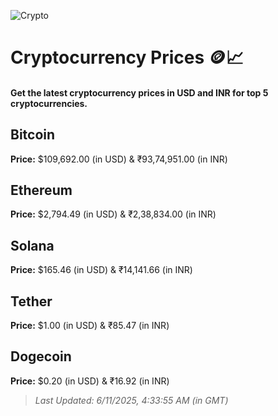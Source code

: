 
![Crypto](https://www.techguide.com.au/wp-content/uploads/2020/11/crypto3.jpeg)

# Cryptocurrency Prices 🪙📈

#### Get the latest cryptocurrency prices in USD and INR for top 5 cryptocurrencies.

## Bitcoin

**Price:** $109,692.00 (in USD) & ₹93,74,951.00 (in INR)

## Ethereum

**Price:** $2,794.49 (in USD) & ₹2,38,834.00 (in INR)

## Solana

**Price:** $165.46 (in USD) & ₹14,141.66 (in INR)

## Tether

**Price:** $1.00 (in USD) & ₹85.47 (in INR)

## Dogecoin

**Price:** $0.20 (in USD) & ₹16.92 (in INR)

> _Last Updated: 6/11/2025, 4:33:55 AM (in GMT)_
